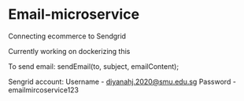 # Email-microservice
Connecting ecommerce to Sendgrid

Currently working on dockerizing this

To send email: 
sendEmail(to, subject, emailContent);

Sengrid account:
Username - diyanahj.2020@smu.edu.sg
Password - emailmircoservice123
